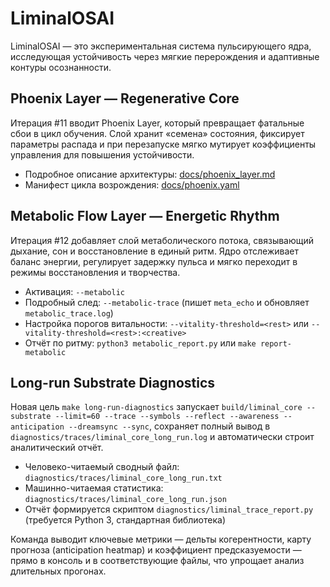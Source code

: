 # LiminalOSAI

LiminalOSAI — это экспериментальная система пульсирующего ядра, исследующая устойчивость через мягкие перерождения и адаптивные контуры осознанности.

## Phoenix Layer — Regenerative Core
Итерация #11 вводит Phoenix Layer, который превращает фатальные сбои в цикл обучения. Слой хранит «семена» состояния, фиксирует параметры распада и при перезапуске мягко мутирует коэффициенты управления для повышения устойчивости.

- Подробное описание архитектуры: [docs/phoenix_layer.md](docs/phoenix_layer.md)
- Манифест цикла возрождения: [docs/phoenix.yaml](docs/phoenix.yaml)

## Metabolic Flow Layer — Energetic Rhythm
Итерация #12 добавляет слой метаболического потока, связывающий дыхание, сон и восстановление в единый ритм. Ядро отслеживает баланс энергии, регулирует задержку пульса и мягко переходит в режимы восстановления и творчества.

- Активация: `--metabolic`
- Подробный след: `--metabolic-trace` (пишет `meta_echo` и обновляет `metabolic_trace.log`)
- Настройка порогов витальности: `--vitality-threshold=<rest>` или `--vitality-threshold=<rest>:<creative>`
- Отчёт по ритму: `python3 metabolic_report.py` или `make report-metabolic`

## Long-run Substrate Diagnostics
Новая цель `make long-run-diagnostics` запускает `build/liminal_core --substrate --limit=60 --trace --symbols --reflect --awareness --anticipation --dreamsync --sync`, сохраняет полный вывод в `diagnostics/traces/liminal_core_long_run.log` и автоматически строит аналитический отчёт.

- Человеко-читаемый сводный файл: `diagnostics/traces/liminal_core_long_run.txt`
- Машинно-читаемая статистика: `diagnostics/traces/liminal_core_long_run.json`
- Отчёт формируется скриптом `diagnostics/liminal_trace_report.py` (требуется Python 3, стандартная библиотека)

Команда выводит ключевые метрики — дельты когерентности, карту прогноза (anticipation heatmap) и коэффициент предсказуемости — прямо в консоль и в соответствующие файлы, что упрощает анализ длительных прогонах.
